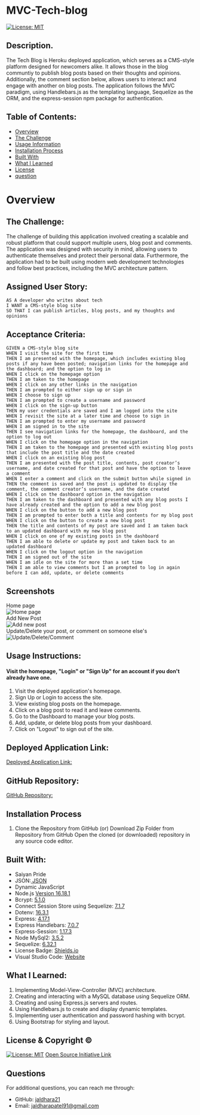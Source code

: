 # MVC-Tech-blog

[![License: MIT](https://img.shields.io/badge/License-MIT-yellow.svg)](https://opensource.org/licenses/MIT)

## Description.

The Tech Blog is Heroku deployed application, which serves as a CMS-style platform designed for newcomers alike. It allows those in the blog communtiy to publish blog posts based on their thoughts and opinions. Additionally, the comment section below, allows users to interact and engage with another on blog posts. The application follows the MVC paradigm, using Handlebars.js as the templating language, Sequelize as the ORM, and the express-session npm package for authentication.

## Table of Contents:
- [Overview](#Overview)
- [The Challenge](#The-Challenge)
- [Usage Information](#Usage-Information)
- [Installation Process](#Installation-Process)
- [Built With](#Built-With)
- [What I Learned](#What-I-Learned)
- [License](#License)
- [question](#question)

# Overview

## The Challenge:

The challenge of building this application involved creating a scalable and robust platform that could support multiple users, blog post and comments. The application was designed with security in mind, allowing users to authenticate themselves and protect their personal data. Furthermore, the application had to be built using modern web development technologies and follow best practices, including the MVC architecture pattern.

## Assigned User Story:
```
AS A developer who writes about tech
I WANT a CMS-style blog site
SO THAT I can publish articles, blog posts, and my thoughts and opinions
```
## Acceptance Criteria:
```
GIVEN a CMS-style blog site
WHEN I visit the site for the first time
THEN I am presented with the homepage, which includes existing blog posts if any have been posted; navigation links for the homepage and the dashboard; and the option to log in
WHEN I click on the homepage option
THEN I am taken to the homepage
WHEN I click on any other links in the navigation
THEN I am prompted to either sign up or sign in
WHEN I choose to sign up
THEN I am prompted to create a username and password
WHEN I click on the sign-up button
THEN my user credentials are saved and I am logged into the site
WHEN I revisit the site at a later time and choose to sign in
THEN I am prompted to enter my username and password
WHEN I am signed in to the site
THEN I see navigation links for the homepage, the dashboard, and the option to log out
WHEN I click on the homepage option in the navigation
THEN I am taken to the homepage and presented with existing blog posts that include the post title and the date created
WHEN I click on an existing blog post
THEN I am presented with the post title, contents, post creator’s username, and date created for that post and have the option to leave a comment
WHEN I enter a comment and click on the submit button while signed in
THEN the comment is saved and the post is updated to display the comment, the comment creator’s username, and the date created
WHEN I click on the dashboard option in the navigation
THEN I am taken to the dashboard and presented with any blog posts I have already created and the option to add a new blog post
WHEN I click on the button to add a new blog post
THEN I am prompted to enter both a title and contents for my blog post
WHEN I click on the button to create a new blog post
THEN the title and contents of my post are saved and I am taken back to an updated dashboard with my new blog post
WHEN I click on one of my existing posts in the dashboard
THEN I am able to delete or update my post and taken back to an updated dashboard
WHEN I click on the logout option in the navigation
THEN I am signed out of the site
WHEN I am idle on the site for more than a set time
THEN I am able to view comments but I am prompted to log in again before I can add, update, or delete comments
```

## Screenshots
Home page<br>
![Home page](./public/assets/image/The%20Tech%20bolg%20home%20page.gif)
<br>
Add New Post<br>
![Add new post](./public/assets/image/Add%20new%20post.gif)
<br>
Update/Delete your post, or comment on someone else's<br>
![Update/Delete/Comment](./public/assets/image/Update%20and%20Delete%20post.gif)


## Usage Instructions:

#### Visit the homepage, "Login" or "Sign Up" for an account if you don't already have one.
1. Visit the deployed application's homepage.
2. Sign Up or Login to access the site.
3. View existing blog posts on the homepage.
4. Click on a blog post to read it and leave comments.
5. Go to the Dashboard to manage your blog posts.
6. Add, update, or delete blog posts from your dashboard.
7. Click on "Logout" to sign out of the site.


## Deployed Application Link:
[Deployed Application Link:]()

## GitHub Repository:
[GitHub Repository:]()
 

## Installation Process
1. Clone the Repository from GitHub 
(or) Download Zip Folder from Repository from GitHub
Open the cloned (or downloaded) repository in any source code editor.

## Built With:
- Saiyan Pride
- JSON:[ JSON](https://www.npmjs.com/package/json)
- Dynamic JavaScript
- Node.js [Version 16.18.1](https://nodejs.org/en/blog/release/v16.18.1/)
- Bcrypt: [5.1.0](https://www.npmjs.com/package/bcrypt)
- Connect Session Store using Sequelize: [7.1.7](https://www.npmjs.com/package/connect-session-sequelize)
- Dotenv: [16.3.1](https://www.npmjs.com/package/dotenv)
- Express: [4.17.1](https://www.npmjs.com/package/express)
- Express Handlebars: [7.0.7](https://www.npmjs.com/package/express-handlebars)
- Express-Session: [1.17.3](https://www.npmjs.com/package/express-session)
- Node MySql2: [3.5.2](https://www.npmjs.com/package/mysql2)
- Sequelize: [6.32.1](https://www.npmjs.com/package/sequelize)
- License Badge: [Shields.io](https://shields.io/)
- Visual Studio Code: [Website](https://code.visualstudio.com/)

## What I Learned:
1. Implementing Model-View-Controller (MVC) architecture.
2. Creating and interacting with a MySQL database using Sequelize ORM.
3. Creating and using Express.js servers and routes.
4. Using Handlebars.js to create and display dynamic templates.
5. Implementing user authentication and password hashing with bcrypt.
6. Using Bootstrap for styling and layout.


## License & Copyright ©
  
[![License: MIT](https://img.shields.io/badge/License-MIT-yellow.svg)](https://opensource.org/licenses/MIT) [Open Source Initiative Link](https://opensource.org/licenses/MIT)

## Questions

For additional questions, you can reach me through:

- GitHub: [jaldhara21](https://github.com/jaldhara21)
- Email: jaldharapatel91@gmail.com